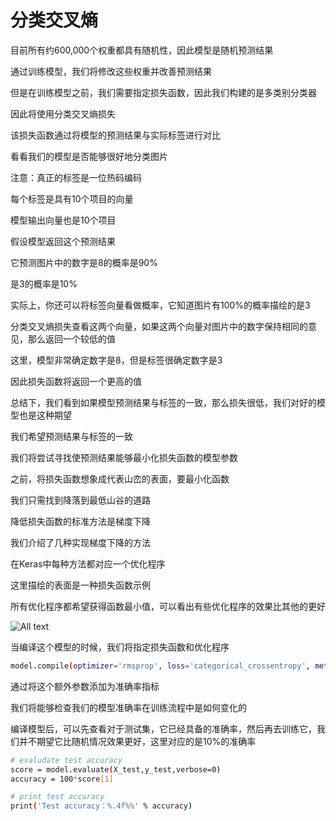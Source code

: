 # 分类交叉熵

目前所有约600,000个权重都具有随机性，因此模型是随机预测结果

通过训练模型，我们将修改这些权重并改善预测结果

但是在训练模型之前，我们需要指定损失函数，因此我们构建的是多类别分类器

因此将使用分类交叉熵损失

该损失函数通过将模型的预测结果与实际标签进行对比

看看我们的模型是否能够很好地分类图片

注意：真正的标签是一位热码编码

每个标签是具有10个项目的向量

模型输出向量也是10个项目

假设模型返回这个预测结果

它预测图片中的数字是8的概率是90%

是3的概率是10%

实际上，你还可以将标签向量看做概率，它知道图片有100%的概率描绘的是3

分类交叉熵损失查看这两个向量，如果这两个向量对图片中的数字保持相同的意见，那么返回一个较低的值

这里，模型非常确定数字是8，但是标签很确定数字是3

因此损失函数将返回一个更高的值

总结下，我们看到如果模型预测结果与标签的一致，那么损失很低，我们对好的模型也是这种期望

我们希望预测结果与标签的一致

我们将尝试寻找使预测结果能够最小化损失函数的模型参数

之前，将损失函数想象成代表山峦的表面，要最小化函数

我们只需找到降落到最低山谷的道路

降低损失函数的标准方法是梯度下降

我们介绍了几种实现梯度下降的方法

在Keras中每种方法都对应一个优化程序

这里描绘的表面是一种损失函数示例

所有优化程序都希望获得函数最小值，可以看出有些优化程序的效果比其他的更好

![All text](http://ww1.sinaimg.cn/large/dc05ba18ly1fntqg11up2j21ae0u07wh.jpg)

当编译这个模型的时候，我们将指定损失函数和优化程序

```bash
model.compile(optimizer='rmsprop', loss='categorical_crossentropy', metrics=['accuracy'])
```

通过将这个额外参数添加为准确率指标

我们将能够检查我们的模型准确率在训练流程中是如何变化的

编译模型后，可以先查看对于测试集，它已经具备的准确率，然后再去训练它，我们并不期望它比随机情况效果更好，这里对应的是10%的准确率

```bash
# evaludate test accuracy
score = model.evaluate(X_test,y_test,verbose=0)
accuracy = 100*score[1]

# print test accuracy
print('Test accuracy：%.4f%%' % accuracy)
```
